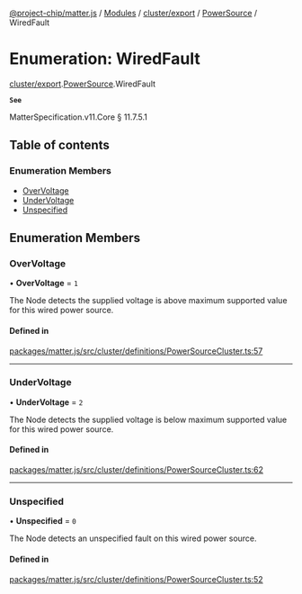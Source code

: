 [@project-chip/matter.js](../README.md) / [Modules](../modules.md) / [cluster/export](../modules/cluster_export.md) / [PowerSource](../modules/cluster_export.PowerSource.md) / WiredFault

# Enumeration: WiredFault

[cluster/export](../modules/cluster_export.md).[PowerSource](../modules/cluster_export.PowerSource.md).WiredFault

**`See`**

MatterSpecification.v11.Core § 11.7.5.1

## Table of contents

### Enumeration Members

- [OverVoltage](cluster_export.PowerSource.WiredFault.md#overvoltage)
- [UnderVoltage](cluster_export.PowerSource.WiredFault.md#undervoltage)
- [Unspecified](cluster_export.PowerSource.WiredFault.md#unspecified)

## Enumeration Members

### OverVoltage

• **OverVoltage** = ``1``

The Node detects the supplied voltage is above maximum supported value for this wired power source.

#### Defined in

[packages/matter.js/src/cluster/definitions/PowerSourceCluster.ts:57](https://github.com/project-chip/matter.js/blob/c0d55745d5279e16fdfaa7d2c564daa31e19c627/packages/matter.js/src/cluster/definitions/PowerSourceCluster.ts#L57)

___

### UnderVoltage

• **UnderVoltage** = ``2``

The Node detects the supplied voltage is below maximum supported value for this wired power source.

#### Defined in

[packages/matter.js/src/cluster/definitions/PowerSourceCluster.ts:62](https://github.com/project-chip/matter.js/blob/c0d55745d5279e16fdfaa7d2c564daa31e19c627/packages/matter.js/src/cluster/definitions/PowerSourceCluster.ts#L62)

___

### Unspecified

• **Unspecified** = ``0``

The Node detects an unspecified fault on this wired power source.

#### Defined in

[packages/matter.js/src/cluster/definitions/PowerSourceCluster.ts:52](https://github.com/project-chip/matter.js/blob/c0d55745d5279e16fdfaa7d2c564daa31e19c627/packages/matter.js/src/cluster/definitions/PowerSourceCluster.ts#L52)
